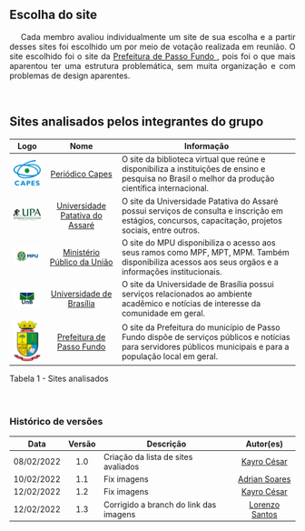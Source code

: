 ## Escolha do site

 <p style="text-indent: 20px; text-align: justify">Cada membro avaliou individualmente um site de sua escolha e a partir desses sites foi escolhido um por meio de votação realizada em reunião. O site escolhido foi o site da <a href = "http://www.pmpf.rs.gov.br/">Prefeitura de Passo Fundo </a>, pois foi o que mais aparentou ter uma estrutura problemática, sem muita organização e com  problemas de design aparentes.</p>

 <br>


## Sites analisados pelos integrantes do grupo

 |                          **Logo**                          |                      **Nome**                       | **Informação**                                                                                                                                                                                           |
 | :--------------------------------------------------------: | :-------------------------------------------------: | ------------------------------------------------------------------------------------------------------------------------------------------------------------------------------------------------------- |
 | ![image info](https://raw.githubusercontent.com/Interacao-Humano-Computador/2021.2-Prefeitura-de-Passo-Fundo/main/assets/img/logo-capes.png) |      [Periódico Capes](https://www-periodicos-capes-gov-br.ezl.periodicos.capes.gov.br/index.php)       |O site da biblioteca virtual que reúne e disponibiliza a instituições de ensino e pesquisa no Brasil o melhor da produção científica internacional.                                   |
 | ![image info](https://raw.githubusercontent.com/Interacao-Humano-Computador/2021.2-Prefeitura-de-Passo-Fundo/main/assets/img/logo-upa.png) |         [Universidade Patativa do Assaré](https://home.universidadepatativa.com.br/)         |O  site da  Universidade Patativa do Assaré possui serviços de consulta e inscrição em estágios, concursos, capacitação, projetos sociais, entre outros.
 |  ![image info](https://raw.githubusercontent.com/Interacao-Humano-Computador/2021.2-Prefeitura-de-Passo-Fundo/main/assets/img/logo-mpu.png)   | [Ministério Público da União](http://www.mpu.mp.br/) |  O site do MPU disponibiliza o acesso aos seus ramos como MPF, MPT, MPM. Também disponibiliza acessos aos seus orgãos e a informações institucionais.           |
 |  ![image info](https://raw.githubusercontent.com/Interacao-Humano-Computador/2021.2-Prefeitura-de-Passo-Fundo/main/assets/img/logo-unb.jpeg)  |  [Universidade de Brasília](https://www.unb.br/)   |  O site da Universidade de Brasília possui serviços relacionados ao ambiente acadêmico  e notícias de interesse da comunidade em geral.                                                        |
 |  ![image info](https://raw.githubusercontent.com/Interacao-Humano-Computador/2021.2-Prefeitura-de-Passo-Fundo/main/assets/img/logo-passo-fundo.png)  |  [Prefeitura de Passo Fundo](http://www.pmpf.rs.gov.br/)   | O site da Prefeitura do município de Passo Fundo dispõe de serviços públicos e notícias para servidores públicos municipais e para a população local em geral.                                                         |


<figcaption>Tabela 1 - Sites analisados </figcaption> 
<br>
<br>

### Histórico de versões

 | **Data**   | **Versão** | **Descrição**                            |                **Autor(es)**                 |
 | ---------- | :--------: | ---------------------------------------- | :------------------------------------------: |
 | 08/02/2022 |    1.0     | Criação da lista de sites avaliados            |        [Kayro César](github.com/kayrocesar)         |
 | 10/02/2022 |    1.1     | Fix imagens          |        [Adrian Soares](github.com/swamptg)         |
 | 12/02/2022 |    1.2    | Fix imagens          |        [Kayro César](github.com/kayrocesar)         |
  | 12/02/2022 |    1.3    | Corrigido a branch do link das imagens          |        [Lorenzo Santos](github.com/lorenzo7377)         |
 
 


